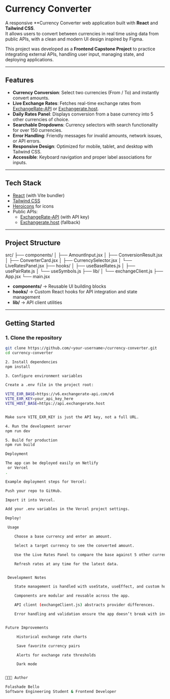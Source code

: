 #  Currency Converter

A responsive **Currency Converter web application built with **React** and **Tailwind CSS**.  
It allows users to convert between currencies in real time using data from public APIs, with a clean and modern UI design inspired by Figma.  

This project was developed as a **Frontend Capstone Project** to practice integrating external APIs, handling user input, managing state, and deploying applications.

---

##  Features

-  **Currency Conversion**: Select two currencies (From / To) and instantly convert amounts.
-  **Live Exchange Rates**: Fetches real-time exchange rates from [ExchangeRate-API](https://www.exchangerate-api.com/) or [Exchangerate.host](https://exchangerate.host/).
-  **Daily Rates Panel**: Displays conversion from a base currency into 5 other currencies of choice.
-  **Searchable Dropdowns**: Currency selectors with search functionality for over 150 currencies.
-  **Error Handling**: Friendly messages for invalid amounts, network issues, or API errors.
-  **Responsive Design**: Optimized for mobile, tablet, and desktop with Tailwind CSS.
-  **Accessible**: Keyboard navigation and proper label associations for inputs.

---

##  Tech Stack    

- [React](https://react.dev/) (with Vite bundler)
- [Tailwind CSS](https://tailwindcss.com/)
- [Heroicons](https://heroicons.com/) for icons
- Public APIs:
  - [ExchangeRate-API](https://www.exchangerate-api.com/) (with API key)
  - [Exchangerate.host](https://exchangerate.host/) (fallback)

---

##  Project Structure
src/
├── components/
│ ├── AmountInput.jsx
│ ├── ConversionResult.jsx
│ ├── ConverterCard.jsx
│ ├── CurrencySelector.jsx
│ └── LiveRatesPanel.jsx
├── hooks/
│ ├── useBaseRates.js
│ ├── usePairRate.js
│ └── useSymbols.js
├── lib/
│ └── exchangeClient.js
├── App.jsx
└── main.jsx



- **components/** → Reusable UI building blocks  
- **hooks/** → Custom React hooks for API integration and state management  
- **lib/** → API client utilities  

---

##  Getting Started

### 1. Clone the repository
```bash
git clone https://github.com/<your-username>/currency-converter.git
cd currency-converter

2. Install dependencies
npm install

3. Configure environment variables

Create a .env file in the project root:

VITE_EXR_BASE=https://v6.exchangerate-api.com/v6
VITE_EXR_KEY=your_api_key_here
VITE_HOST_BASE=https://api.exchangerate.host


Make sure VITE_EXR_KEY is just the API key, not a full URL.

4. Run the development server
npm run dev

5. Build for production
npm run build

Deployment

The app can be deployed easily on Netlify
 or Vercel
.

Example deployment steps for Vercel:

Push your repo to GitHub.

Import it into Vercel.

Add your .env variables in the Vercel project settings.

Deploy!

 Usage

    Choose a base currency and enter an amount.

    Select a target currency to see the converted amount.

    Use the Live Rates Panel to compare the base against 5 other currencies at once.

    Refresh rates at any time for the latest data.


 Development Notes

    State management is handled with useState, useEffect, and custom hooks.

    Components are modular and reusable across the app.

    API client (exchangeClient.js) abstracts provider differences.

    Error handling and validation ensure the app doesn’t break with invalid input.


Future Improvements

     Historical exchange rate charts

     Save favorite currency pairs

     Alerts for exchange rate thresholds

     Dark mode


👩🏽‍💻 Author

Folashade Bello
Software Engineering Student & Frontend Developer